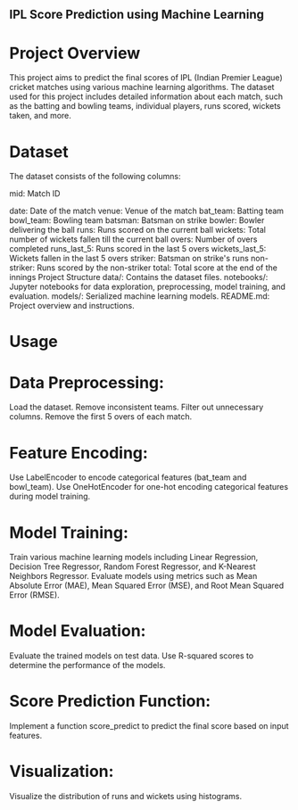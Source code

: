 ## IPL Score Prediction using Machine Learning
# Project Overview
This project aims to predict the final scores of IPL (Indian Premier League) cricket matches using various machine learning algorithms. The dataset used for this project includes detailed information about each match, such as the batting and bowling teams, individual players, runs scored, wickets taken, and more.

# Dataset
The dataset consists of the following columns:

mid: Match ID

date: Date of the match
venue: Venue of the match
bat_team: Batting team
bowl_team: Bowling team
batsman: Batsman on strike
bowler: Bowler delivering the ball
runs: Runs scored on the current ball
wickets: Total number of wickets fallen till the current ball
overs: Number of overs completed
runs_last_5: Runs scored in the last 5 overs
wickets_last_5: Wickets fallen in the last 5 overs
striker: Batsman on strike's runs
non-striker: Runs scored by the non-striker
total: Total score at the end of the innings
Project Structure
data/: Contains the dataset files.
notebooks/: Jupyter notebooks for data exploration, preprocessing, model training, and evaluation.
models/: Serialized machine learning models.
README.md: Project overview and instructions.

# Usage
# Data Preprocessing:
Load the dataset.
Remove inconsistent teams.
Filter out unnecessary columns.
Remove the first 5 overs of each match.
# Feature Encoding:
Use LabelEncoder to encode categorical features (bat_team and bowl_team).
Use OneHotEncoder for one-hot encoding categorical features during model training.
# Model Training:
Train various machine learning models including Linear Regression, Decision Tree Regressor, Random Forest Regressor, and K-Nearest Neighbors Regressor.
Evaluate models using metrics such as Mean Absolute Error (MAE), Mean Squared Error (MSE), and Root Mean Squared Error (RMSE).
# Model Evaluation:
Evaluate the trained models on test data.
Use R-squared scores to determine the performance of the models.
# Score Prediction Function:
Implement a function score_predict to predict the final score based on input features.
# Visualization:
Visualize the distribution of runs and wickets using histograms.
